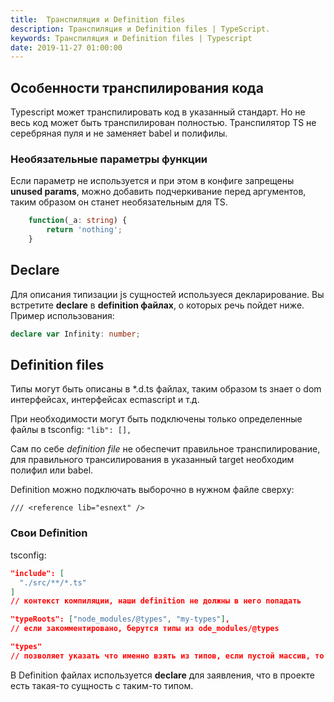 ```yaml
---
title:  Транспиляция и Definition files
description: Транспиляция и Definition files | TypeScript.
keywords: Транспиляция и Definition files | Typescript
date: 2019-11-27 01:00:00
---
```


## Особенности транспилирования кода

Typescript может транспилировать код в указанный стандарт. Но не весь код может быть транспилирован полностью. Транспилятор TS не серебряная пуля и не заменяет babel и полифилы.

### Необязательные параметры функции

Если параметр не используется и при этом в конфиге запрещены **unused params**, можно добавить подчеркивание перед аргументов, таким образом он станет необязательным для TS.

```typescript
    function(_a: string) {
        return 'nothing';
    }
```

## Declare

Для описания типизации js сущностей используеся декларирование. Вы встретите **declare** в **definition файлах**, о которых речь пойдет ниже.  Пример использования:

```typescript
declare var Infinity: number;
```

## Definition files

Типы могут быть описаны в \*.d.ts файлах, таким образом ts знает о dom интерфейсах, интерфейсах ecmascript и т.д.

При необходимости могут быть подключены только определенные файлы в tsconfig: `"lib": [],`

Сам по себе *definition file* не обеспечит правильное транспилирование, для правильного трансилирования в указанный target необходим полифил или babel.

Definition можно подключать выборочно в нужном файле сверху:

`/// <reference lib="esnext" />`

### Свои Definition

tsconfig:

```json
"include": [
  "./src/**/*.ts"
]
// контекст компиляции, наши definition не должны в него попадать

"typeRoots": ["node_modules/@types", "my-types"],
// если закомментировано, берутся типы из ode_modules/@types

"types"
// позволяет указать что именно взять из типов, если пустой массив, то ничего
```

В Definition файлах используется **declare** для заявления, что в проекте есть такая-то сущность с таким-то типом.